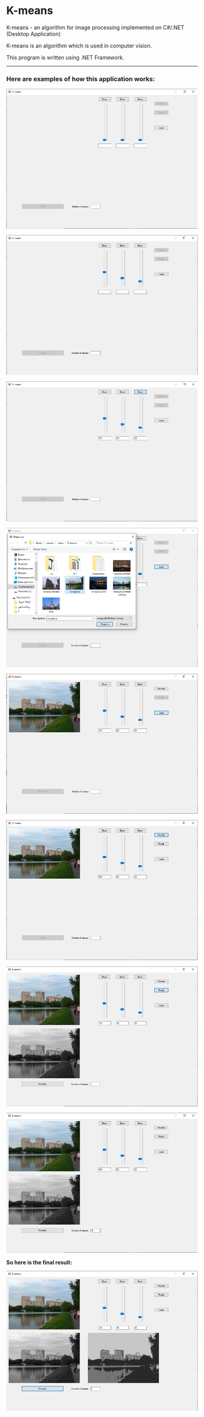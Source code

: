 # K-means

K-means - an algorithm for image processing implemented on C#/.NET (Desktop Application)

K-means is an algorithm which is used in computer vision.

This program is written using .NET Framework.

<hr>

<p><h3>Here are examples of how this application works:</h3></p>

<p><img src="Screenshots/Step1.png"></p>

<p><img src="Screenshots/Step2.png"></p>

<p><img src="Screenshots/Step3.png"></p>

<p><img src="Screenshots/Step4.png"></p>

<p><img src="Screenshots/Step5.png"></p>

<p><img src="Screenshots/Step6.png"></p>

<p><img src="Screenshots/Step7.png"></p>

<p><img src="Screenshots/Step8.png"></p>

<p><strong>So here is the final result:</strong></p>

<p><img src="Screenshots/Result1.png"></p>
